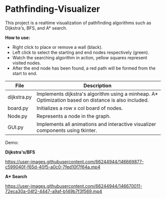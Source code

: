 # Pathfinding-Visualizer
This project is a realtime visualization of pathfinding algorithms such as Dijkstra's, BFS, and A* search.

**How to use:**

- Right click to place or remove a wall (black).
- Left click to select the starting and end nodes respectively (green).
- Watch the searching algorithm in action, yellow squares represent visited nodes.
- After the end node has been found, a red path will be formed from the start to end.

File | Description
------------ | -------------
dijkstra.py | Implements dijkstra's algorithm using a minheap. A* Optimization based on distance is also included.
board.py | Initializes a row x col board of nodes.
Node.py | Represents a node in the graph.
GUI.py | Implements all animations and interactive visualizer components using tkinter.



Demo:

**Dijkstra's/BFS**

https://user-images.githubusercontent.com/66244944/146669877-c599040f-f65d-40f5-a0c0-7fed10f7f64a.mp4


**A\* Search**

https://user-images.githubusercontent.com/66244944/146670011-72eca30a-04f2-4447-a9af-b149b7f3f569.mp4

